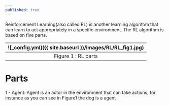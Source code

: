 ```yaml
---
published: true
---
```

Reinforcement Learning(also called RL) is another learning algorithm that can learn to act appropriately in a specific environment. The RL algorithm is based on five parts.

|![_config.yml]({{ site.baseurl }}/images/RL/RL_fig1.jpg)|
|:--:| 
| Figure 1 : RL parts|


# Parts

1 - Agent: Agent is an actor in the environment that can take actions, for instance as you can see in Figure1 the dog is a agent 